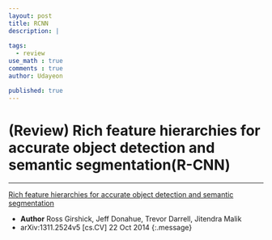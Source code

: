 ```yaml
---
layout: post
title: RCNN 
description: |
  
tags:
  - review
use_math : true
comments : true
author: Udayeon

published: true
---
```


# (Review) Rich feature hierarchies for accurate object detection and semantic segmentation(R-CNN)
* * *

[Rich feature hierarchies for accurate object detection and semantic segmentation](https://arxiv.org/pdf/1311.2524v5.pdf)
- **Author** Ross Girshick, Jeff Donahue, Trevor Darrell, Jitendra Malik 
- arXiv:1311.2524v5 [cs.CV] 22 Oct 2014
{:.message}

#
